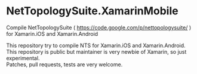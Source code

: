 NetTopologySuite.XamarinMobile
==============================

Compile NetTopologySuite ( https://code.google.com/p/nettopologysuite/ ) for Xamarin.iOS and Xamarin.Android

This repository try to compile NTS for Xamarin.iOS and Xamarin.Android.  
This repository is public but maintainer is very newbie of Xamarin, so just experimental.  
Patches, pull requests, tests are very welcome.  

